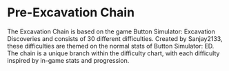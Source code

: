 # Pre-Excavation Chain

The Excavation Chain is based on the game Button Simulator: Excavation Discoveries and consists of 30 different difficulties. Created by Sanjay2133, these difficulties are themed on the normal stats of Button Simulator: ED. The chain is a unique branch within the difficulty chart, with each difficulty inspired by in-game stats and progression.
